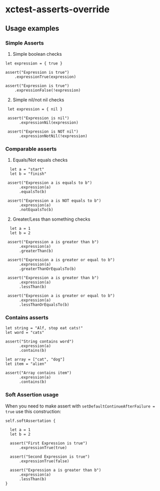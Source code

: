 # xctest-asserts-override

  ## Usage examples
  
  ### Simple Asserts
  
  1. Simple boolean checks
  
  
  ```
  let expression = { true }
  
  assert("Expression is true")
      .expressionTrue(expression)
      
  assert("Expression is true")
      .expressionFalse(!expression)
  ```
  
  2. Simple nil/not nil checks

```
 let expression = { nil }
  
 assert("Expression is nil")
      .expressionNil(expression)
      
 assert("Expression is NOT nil")
      .expressionNotNil(!expression)
  ```
  
  ### Comparable asserts
  
  1. Equals/Not equals checks

```
  let a = "start"
  let b = "finish"
  
 assert("Expression a is equals to b")
      .expression(a)
      .equalsTo(b)
      
 assert("Expression a is NOT equals to b")
      .expression(a)
      .notEqualsTo(b)
  ```
  
  2. Greater/Less than something checks
```
  let a = 1
  let b = 2
  
 assert("Expression a is greater than b")
      .expression(a)
      .greaterThan(b)
      
 assert("Expression a is greater or equal to b")
      .expression(a)
      .greaterThanOrEqualsTo(b)
      
 assert("Expression a is greater than b")
      .expression(a)
      .lessThan(b)
      
 assert("Expression a is greater or equal to b")
      .expression(a)
      .lessThanOrEqualsTo(b)
  ```
  
  ### Contains asserts

```
let string = "Alf, stop eat cats!"
let word = "cats"

assert("String contains word")
      .expression(a)
      .contains(b)
      
let array = ["cat", "dog"]
let item = "alien"

assert("Array contains item")
      .expression(a)
      .contains(b)
```

### Soft Assertion usage

When you need to make assert with `setDefaultContinueAfterFailure = true` use this construction:

```
self.softAssertation {

  let a = 1
  let b = 2
  
  assert("First Expression is true")
      .expressionTrue(true)
   
  assert("Second Expression is true")
      .expressionTrue(false)
      
  assert("Expression a is greater than b")
      .expression(a)
      .lessThan(b)
}
```
